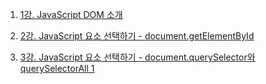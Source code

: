 1. [1강. JavaScript DOM 소개](https://youtu.be/nDNisYwjSc8)

2. [2강. JavaScript 요소 선택하기 - document.getElementById](https://youtu.be/wwKNRS9qU2k)

3. [3강. JavaScript 요소 선택하기 - document.querySelector와 querySelectorAll 1](https://youtu.be/CliaCkY8-LU)
